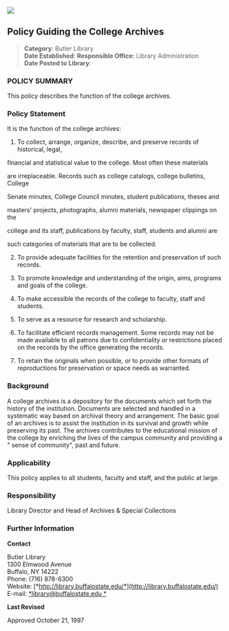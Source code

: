 <!---
Title:  Policy Guiding the College Archives
Author: Marc Bayer, Interim Library Director
Date:  April 13t, 2016
--->

![](https://s3.amazonaws.com/libapps/accounts/1965/images/policy-pages-header.png)

## Policy Guiding the College Archives


> **Category**: Butler Library  
> **Date Established**:
> **Responsible Office:** Library Administration  
> **Date Posted to Library**:

### POLICY SUMMARY

This policy describes the function of the college archives.

### Policy Statement  

It is the function of the college archives:

1. To collect, arrange, organize, describe, and preserve records of historical, legal,

financial and statistical value to the college. Most often these materials

are irreplaceable. Records such as college catalogs, college bulletins, College

Senate minutes, College Council minutes, student publications, theses and

masters' projects, photographs, alumni materials, newspaper clippings on the

college and its staff, publications by faculty, staff, students and alumni are

such categories of materials that are to be collected.

2. To provide adequate facilities for the retention and preservation of such records.

3. To promote knowledge and understanding of the origin, aims, programs and goals of the college.

4. To make accessible the records of the college to faculty, staff and students.

5. To serve as a resource for research and scholarship.

6. To facilitate efficient records management. Some records may not be made available to all patrons due to confidentiality or restrictions placed on the records by the office generating the records.

7. To retain the originals when possible, or to provide other formats of reproductions for preservation or space needs as warranted.

### Background

A college archives is a depository for the documents which set forth the history of the institution. Documents are selected and handled in a systematic way based on archival theory and arrangement. The basic goal of an archives is to assist the institution in its survival and growth while preserving its past. The archives contributes to the educational mission of the college by enriching the lives of the campus community and providing a " sense of community", past and future.

### Applicability

This policy applies to all students, faculty and staff, and the public at large.


### Responsibility

Library Director and Head of Archives & Special Collections

### Further Information  

**Contact**

Butler Library    
1300 Elmwood Avenue  
Buffalo, NY 14222  
Phone: (716) 878-6300  
Website: [*http://library.buffalostate.edu/*](http://library.buffalostate.edu/)  
E-mail: [*library@buffalostate.edu *](mailto:library@buffalostate.edu)

**Last Revised**

Approved October 21, 1997
